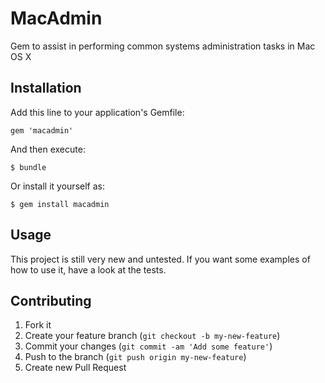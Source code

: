 # MacAdmin

Gem to assist in performing common systems administration tasks in Mac OS X

## Installation

Add this line to your application's Gemfile:

    gem 'macadmin'

And then execute:

    $ bundle

Or install it yourself as:

    $ gem install macadmin

## Usage

This project is still very new and untested. If you want some examples of how to use it, have a look at the tests.

## Contributing

1. Fork it
2. Create your feature branch (`git checkout -b my-new-feature`)
3. Commit your changes (`git commit -am 'Add some feature'`)
4. Push to the branch (`git push origin my-new-feature`)
5. Create new Pull Request
